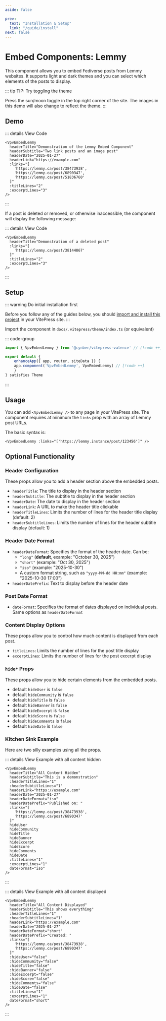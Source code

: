 ```yaml
---
aside: false

prev:
  text: "Installation & Setup"
  link: "/guide/install"
next: false
---
```


# Embed Components: Lemmy

This component allows you to embed Fediverse posts from Lemmy websites. It supports light and dark themes and you can select which elements of the posts to display.

::: tip TIP: Try toggling the theme

Press the sun/moon toggle in the top right corner of the site. The images in this demo will also change to reflect the theme.
:::

## Demo

<VpvEmbedLemmy
  headerTitle="Demonstration of the Lemmy Embed Component"
  headerSubtitle="Two link posts and an image post"
  :links="[
    'https://lemmy.ca/post/38473938',
    'https://lemmy.ca/post/6890347',
    'https://lemmy.ca/post/51836760'
  ]"
  :titleLines="2"
  :excerptLines="3"
/>

::: details View Code

```vue
<VpvEmbedLemmy
  headerTitle="Demonstration of the Lemmy Embed Component"
  headerSubtitle="Two link posts and an image post"
  headerDate="2025-01-27"
  headerLink="https://example.com"
  :links="[
    'https://lemmy.ca/post/38473938',
    'https://lemmy.ca/post/6890347',
    'https://lemmy.ca/post/51836760'
  ]"
  :titleLines="2"
  :excerptLines="3"
/>
```
:::

If a post is deleted or removed, or otherwise inaccessible, the component will display the following message:

<VpvEmbedLemmy
  headerTitle="Demonstration of a deleted post"
  :links="[
    'https://lemmy.ca/post/38144867'
  ]"
  :titleLines="2"
  :excerptLines="3"
/>

::: details View Code

```vue
<VpvEmbedLemmy
  headerTitle="Demonstration of a deleted post"
  :links="[
    'https://lemmy.ca/post/38144867'
  ]"
  :titleLines="2"
  :excerptLines="3"
/>
```
:::

## Setup

::: warning Do initial installation first

Before you follow any of the guides below, you should [import and install this project](../install.md) in your VitePress site.
:::

Import the component in `docs/.vitepress/theme/index.ts` (or equivalent)

::: code-group
```ts [index.ts]
import { VpvEmbedLemmy } from '@cynber/vitepress-valence' // [!code ++]

export default {
    enhanceApp({ app, router, siteData }) {
    app.component('VpvEmbedLemmy', VpvEmbedLemmy) // [!code ++]
    }
} satisfies Theme
```
:::

## Usage

You can add `<VpvEmbedLemmy />` to any page in your VitePress site. The component requires at minimum the `links` prop with an array of Lemmy post URLs.

The basic syntax is:
```vue
<VpvEmbedLemmy :links="['https://lemmy.instance/post/123456']" />
```

## Optional Functionality

### Header Configuration

These props allow you to add a header section above the embedded posts.

- `headerTitle`: The title to display in the header section
- `headerSubtitle`: The subtitle to display in the header section
- `headerDate`: The date to display in the header section  
- `headerLink`: A URL to make the header title clickable
- `headerTitleLines`: Limits the number of lines for the header title display (default: 2)
- `headerSubtitleLines`: Limits the number of lines for the header subtitle display (default: 1)
### Header Date Format
- `headerDateFormat`: Specifies the format of the header date. Can be:
  - `"long"` (**default**, example: "October 30, 2025")
  - `"short"` (example: "Oct 30, 2025")
  - `"iso"` (example: "2025-10-30")
  - A custom format string, such as `"yyyy-MM-dd HH:mm"` (example: "2025-10-30 17:00")
- `headerDatePrefix`: Text to display before the header date
### Post Date Format
- `dateFormat`: Specifies the format of dates displayed on individual posts. Same options as `headerDateFormat`
### Content Display Options

These props allow you to control how much content is displayed from each post.

- `titleLines`: Limits the number of lines for the post title display
- `excerptLines`: Limits the number of lines for the post excerpt display

### `hide*` Props

These props allow you to hide certain elements from the embedded posts.

- default `hideUser` is `false`
- default `hideCommunity` is `false`
- default `hideTitle` is `false`
- default `hideBanner` is `false`
- default `hideExcerpt` is `false`
- default `hideScore` is `false`
- default `hideComments` is `false`
- default `hideDate` is `false`

### Kitchen Sink Example

Here are two silly examples using all the props. 

::: details View Example with all content hidden
<VpvEmbedLemmy
  headerTitle="All Content Hidden"
  headerSubtitle="This is a demonstration"
  :headerTitleLines="1"
  :headerSubtitleLines="1"
  headerLink="https://example.com"
  headerDate="2025-01-27"
  headerDateFormat="iso"
  headerDatePrefix="Published on: "
  :links="[
    'https://lemmy.ca/post/38473938',
    'https://lemmy.ca/post/6890347'
  ]"
  hideUser
  hideCommunity
  hideTitle
  hideBanner
  hideExcerpt
  hideScore
  hideComments
  hideDate
  :titleLines="1"
  :excerptLines="1"
  dateFormat="iso"
/>

```vue
<VpvEmbedLemmy
  headerTitle="All Content Hidden"
  headerSubtitle="This is a demonstration"
  :headerTitleLines="1"
  :headerSubtitleLines="1"
  headerLink="https://example.com"
  headerDate="2025-01-27"
  headerDateFormat="iso"
  headerDatePrefix="Published on: "
  :links="[
    'https://lemmy.ca/post/38473938',
    'https://lemmy.ca/post/6890347'
  ]"
  hideUser
  hideCommunity
  hideTitle
  hideBanner
  hideExcerpt
  hideScore
  hideComments
  hideDate
  :titleLines="1"
  :excerptLines="1"
  dateFormat="iso"
/>
```
:::

::: details View Example with all content displayed
<VpvEmbedLemmy
  headerTitle="All Content Displayed"
  headerSubtitle="This shows everything"
  :headerTitleLines="1"
  :headerSubtitleLines="1"
  headerLink="https://example.com"
  headerDate="2025-01-27"
  headerDateFormat="short"
  headerDatePrefix="Created: "
  :links="[
    'https://lemmy.ca/post/38473938',
    'https://lemmy.ca/post/6890347'
  ]"
  :hideUser="false"
  :hideCommunity="false"
  :hideTitle="false"
  :hideBanner="false"
  :hideExcerpt="false"
  :hideScore="false"
  :hideComments="false"
  :hideDate="false"
  :titleLines="1"
  :excerptLines="1"
  dateFormat="short"
/>

```vue
<VpvEmbedLemmy
  headerTitle="All Content Displayed"
  headerSubtitle="This shows everything"
  :headerTitleLines="1"
  :headerSubtitleLines="1"
  headerLink="https://example.com"
  headerDate="2025-01-27"
  headerDateFormat="short"
  headerDatePrefix="Created: "
  :links="[
    'https://lemmy.ca/post/38473938',
    'https://lemmy.ca/post/6890347'
  ]"
  :hideUser="false"
  :hideCommunity="false"
  :hideTitle="false"
  :hideBanner="false"
  :hideExcerpt="false"
  :hideScore="false"
  :hideComments="false"
  :hideDate="false"
  :titleLines="1"
  :excerptLines="1"
  dateFormat="short"
/>
```
:::
